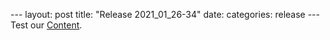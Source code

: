--- layout: post title: "Release 2021_01_26-34" date: categories: release --- Test our [Content](https://github.com/Nowhere-Know-How/PipelinePrototype-Releases/releases/download/latest-master/Build_2021_01_26-34.zip).
